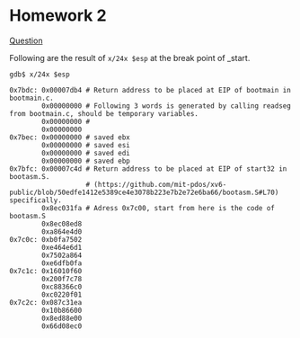 # Homework 2

[Question](https://pdos.csail.mit.edu/6.828/2014/homework/xv6-boot.html)

Following are the result of `x/24x $esp` at the break point of _start.

```
gdb$ x/24x $esp

0x7bdc: 0x00007db4 # Return address to be placed at EIP of bootmain in bootmain.c.
        0x00000000 # Following 3 words is generated by calling readseg from bootmain.c, should be temporary variables.
        0x00000000 # 
        0x00000000
0x7bec: 0x00000000 # saved ebx
        0x00000000 # saved esi
        0x00000000 # saved edi
        0x00000000 # saved ebp
0x7bfc: 0x00007c4d # Return address to be placed at EIP of start32 in bootasm.S. 
                   # (https://github.com/mit-pdos/xv6-public/blob/50edfe1412e5389ce4e3078b223e7b2e72e6ba66/bootasm.S#L70) specifically.
        0x8ec031fa # Adress 0x7c00, start from here is the code of bootasm.S
        0x8ec08ed8
        0xa864e4d0
0x7c0c: 0xb0fa7502
        0xe464e6d1
        0x7502a864
        0xe6dfb0fa
0x7c1c: 0x16010f60
        0x200f7c78
        0xc88366c0
        0xc0220f01
0x7c2c: 0x087c31ea
        0x10b86600
        0x8ed88e00
        0x66d08ec0
```
